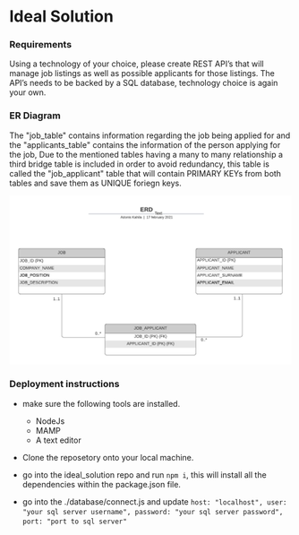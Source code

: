 # **Ideal Solution**

### Requirements

Using a technology of your choice, please create REST API’s that will manage job listings as well as possible applicants for those listings. The API’s needs to be backed by a SQL database, technology choice is again your own.

### ER Diagram

The "job_table" contains information regarding the job being applied for and the "applicants_table" contains the information of the person applying for the job, Due to the mentioned tables having a many to many relationship a third bridge table is included in order to avoid redundancy, this table is called the "job_applicant" table that will contain PRIMARY KEYs from both tables and save them as UNIQUE foriegn keys.

![ERD](https://github.com/Kahila/Ideal_Solution/blob/main/documentation/Job_Centre.png)

### Deployment instructions

- make sure the following tools are installed.
  - NodeJs
  - MAMP
  - A text editor

- Clone the reposetory onto your local machine.
- go into the ideal_solution repo and run `npm i`, this will install all the dependencies within the package.json file.
- go into the ./database/connect.js and update `host: "localhost",
        user: "your sql server username",
        password: "your sql server password",
        port: "port to sql server"`

